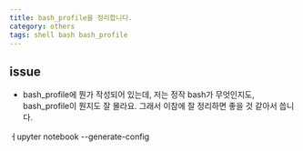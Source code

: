 ```yaml
---
title: bash_profile을 정리합니다. 
category: others
tags: shell bash bash_profile
---
```


## issue

- bash_profile에 뭔가 작성되어 있는데, 저는 정작 bash가 무엇인지도, bash_profile이 뭔지도 잘 몰라요. 그래서 이참에 잘 정리하면 좋을 것 같아서 씁니다. 





ㅓupyter notebook --generate-config